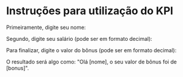 # Instruções para utilização do KPI #

 Primeiramente, digite seu nome: 

 Segundo, digite seu salário (pode ser em formato decimal):

 Para finalizar, digite o valor do bônus (pode ser em formato decimal):

 O resultado será algo como: "Olá [nome], o seu valor de bônus foi de [bonus]".

 